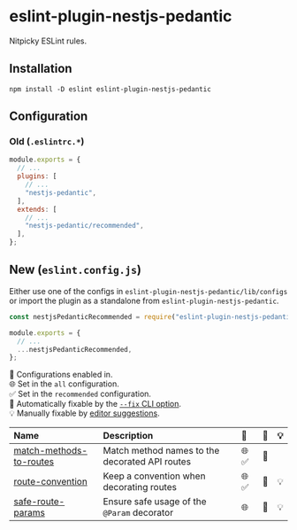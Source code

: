 # eslint-plugin-nestjs-pedantic

Nitpicky ESLint rules.

## Installation

```
npm install -D eslint eslint-plugin-nestjs-pedantic
```

## Configuration

### Old (`.eslintrc.*`)

```js
module.exports = {
  // ...
  plugins: [
    // ...
    "nestjs-pedantic",
  ],
  extends: [
    // ...
    "nestjs-pedantic/recommended",
  ],
};
```

## New (`eslint.config.js`)

Either use one of the configs in `eslint-plugin-nestjs-pedantic/lib/configs` or import the plugin as a standalone from `eslint-plugin-nestjs-pedantic`.

```js
const nestjsPedanticRecommended = require("eslint-plugin-nestjs-pedantic/lib/configs/recommended");

module.exports = {
  // ...
  ...nestjsPedanticRecommended,
};
```

<!-- begin auto-generated rules list -->

💼 Configurations enabled in.\
🌐 Set in the `all` configuration.\
✅ Set in the `recommended` configuration.\
🔧 Automatically fixable by the [`--fix` CLI option](https://eslint.org/docs/user-guide/command-line-interface#--fix).\
💡 Manually fixable by [editor suggestions](https://eslint.org/docs/developer-guide/working-with-rules#providing-suggestions).

| Name                                                             | Description                                    | 💼    | 🔧  | 💡  |
| :--------------------------------------------------------------- | :--------------------------------------------- | :---- | :-- | :-- |
| [match-methods-to-routes](docs/rules/match-methods-to-routes.md) | Match method names to the decorated API routes | 🌐 ✅ | 🔧  |     |
| [route-convention](docs/rules/route-convention.md)               | Keep a convention when decorating routes       | 🌐 ✅ | 🔧  | 💡  |
| [safe-route-params](docs/rules/safe-route-params.md)             | Ensure safe usage of the `@Param` decorator    | 🌐    | 🔧  | 💡  |

<!-- end auto-generated rules list -->
